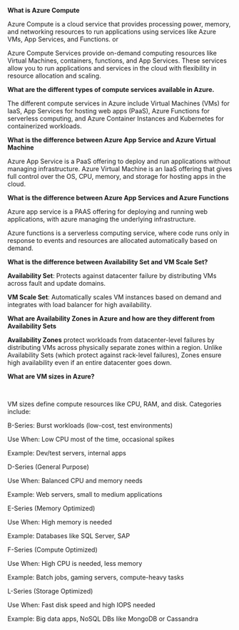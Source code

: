 **What is Azure Compute**

Azure Compute is a cloud service that provides processing power, memory, and networking resources to run applications using services like Azure VMs, App Services, and Functions. or 

Azure Compute Services provide on-demand computing resources like Virtual Machines, containers, functions, and App Services. These services allow you to run applications and services in the cloud with flexibility in resource allocation and scaling.





**What are the different types of compute services available in Azure.**



The different compute services in Azure include Virtual Machines (VMs) for IaaS, App Services for hosting web apps (PaaS), Azure Functions for serverless computing, and Azure Container Instances and Kubernetes for containerized workloads.



**What is the difference between Azure App Service and Azure Virtual Machine**



Azure App Service is a PaaS offering to deploy and run applications without managing infrastructure. Azure Virtual Machine is an IaaS offering that gives full control over the OS, CPU, memory, and storage for hosting apps in the cloud.



**What is the difference between Azure App Services and Azure Functions**



Azure app service is a PAAS offering for deploying and running web applications, with azure managing the underlying infrastructure.

Azure functions is a serverless computing service, where code runs only in response to events and resources are allocated automatically based on demand.





**What is the difference between Availability Set and VM Scale Set?**



**Availability Set**: Protects against datacenter failure by distributing VMs across fault and update domains.



**VM Scale Set**: Automatically scales VM instances based on demand and integrates with load balancer for high availability. 




**What are Availability Zones in Azure and how are they different from Availability Sets**



**Availability Zones** protect workloads from datacenter-level failures by distributing VMs across physically separate zones within a region. Unlike Availability Sets (which protect against rack-level failures), Zones ensure high availability even if an entire datacenter goes down.


**What are VM sizes in Azure?**

&nbsp;		

VM sizes define compute resources like CPU, RAM, and disk. Categories include:



B-Series: Burst workloads (low-cost, test environments)

Use When: Low CPU most of the time, occasional spikes

Example: Dev/test servers, internal apps



D-Series (General Purpose)

Use When: Balanced CPU and memory needs

Example: Web servers, small to medium applications



E-Series (Memory Optimized)

Use When: High memory is needed

Example: Databases like SQL Server, SAP



F-Series (Compute Optimized)

Use When: High CPU is needed, less memory

Example: Batch jobs, gaming servers, compute-heavy tasks



L-Series (Storage Optimized)

Use When: Fast disk speed and high IOPS needed

Example: Big data apps, NoSQL DBs like MongoDB or Cassandra






